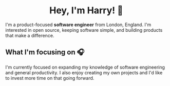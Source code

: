 <h1 align="center">Hey, I'm Harry! 👋 </h1>

I'm a product-focused **software engineer** from London, England. I'm interested in open source, keeping software simple, and building products that make a difference.

## What I'm focusing on 🎧

I'm currently focused on expanding my knowledge of software engineering and general productivity. I also enjoy creating my own projects and I'd like to invest more time on that going forward.

